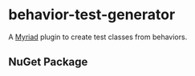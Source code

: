 # behavior-test-generator
A [Myriad](https://github.com/MoiraeSoftware/myriad) plugin to create test classes from behaviors.
## NuGet Package

